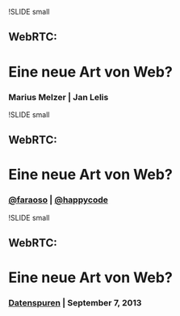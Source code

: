 !SLIDE small

## WebRTC:
# Eine neue Art von Web?
### Marius Melzer | Jan Lelis


!SLIDE small

## WebRTC:
# Eine neue Art von Web?
### [@faraoso](https://twitter.com/faraoso) | [@happycode](https://twitter.com/happycode)


!SLIDE small

## WebRTC:
# Eine neue Art von Web?
### [Datenspuren](http://datenspuren.de) | September 7, 2013
